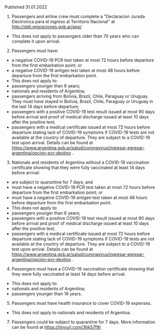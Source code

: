 Published 31.01.2022
1. Passengers and airline crew must complete a "Declaracion Jurada Electronica para el ingreso al Territorio Nacional" at <a href="http://ddjj.migraciones.gob.ar/app/">http://ddjj.migraciones.gob.ar/app/</a>
- This does not apply to passengers older than 70 years who can complete it upon arrival.
2. Passengers must have:
- a negative COVID-19 PCR test taken at most 72 hours before departure from the first embarkation point; or
- a negative COVID-19 antigen test taken at most 48 hours before departure from the first embarkation point.
- This does not apply to:
- passengers younger than 6 years;
- nationals and residents of Argentina;
- passengers arriving from Bolivia, Brazil, Chile, Paraguay or Uruguay. They must have stayed in Bolivia, Brazil, Chile, Paraguay or Uruguay in the last 14 days before departure;
- passengers with a positive COVID-19 test result issued at most 90 days before arrival and proof of medical discharge issued at least 10 days after the positive test;
- passengers with a medical certificate issued at most 72 hours before departure stating lack of COVID-19 symptoms if COVID-19 tests are not available at the country of departure. They are subject to a COVID-19 test upon arrival. Details can be found at <a href="https://www.argentina.gob.ar/salud/coronavirus/ingresar-egresar-argentina/opcion-pcr-destino">https://www.argentina.gob.ar/salud/coronavirus/ingresar-egresar-argentina/opcion-pcr-destino</a> .
3. Nationals and residents of Argentina without a COVID-19 vaccination certificate showing that they were fully vaccinated at least 14 days before arrival:
- are subject to quarantine for 7 days; and
- must have a negative COVID-19 PCR test taken at most 72 hours before departure from the first embarkation point; or
- must have a negative COVID-19 antigen test taken at most 48 hours before departure from the first embarkation point.
- This does not apply to:
- passengers younger than 6 years;
- passengers with a positive COVID-19 test result issued at most 90 days before arrival and proof of medical discharge issued at least 10 days after the positive test;
- passengers with a medical certificate issued at most 72 hours before departure stating lack of COVID-19 symptoms if COVID-19 tests are not available at the country of departure. They are subject to a COVID-19 test upon arrival. Details can be found at <a href="https://www.argentina.gob.ar/salud/coronavirus/ingresar-egresar-argentina/opcion-pcr-destino">https://www.argentina.gob.ar/salud/coronavirus/ingresar-egresar-argentina/opcion-pcr-destino</a> .
4. Passengers must have a COVID-19 vaccination certificate showing that they were fully vaccinated at least 14 days before arrival.
- This does not apply to:
- nationals and residents of Argentina;
- passengers younger than 18 years.
5. Passengers must have health insurance to cover COVID-19 expenses.
- This does not apply to nationals and residents of Argentina.
7. Passengers could be subject to quarantine for 7 days. More information can be found at <a href="https://tinyurl.com/3hk57f9t">https://tinyurl.com/3hk57f9t</a>